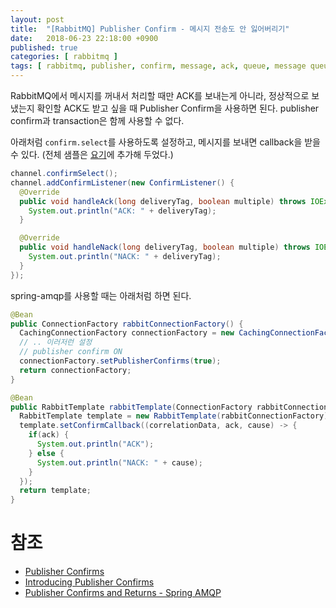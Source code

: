 ```yaml
---
layout: post
title:  "[RabbitMQ] Publisher Confirm - 메시지 전송도 안 잃어버리기"
date:   2018-06-23 22:18:00 +0900
published: true
categories: [ rabbitmq ]
tags: [ rabbitmq, publisher, confirm, message, ack, queue, message queue ]
---
```


RabbitMQ에서 메시지를 꺼내서 처리할 때만 ACK를 보내는게 아니라, 정상적으로 보냈는지 확인할 ACK도 받고 싶을 때 Publisher Confirm을 사용하면 된다. publisher confirm과 transaction은 함께 사용할 수 없다.

아래처럼 `confirm.select`를 사용하도록 설정하고, 메시지를 보내면 callback을 받을 수 있다. (전체 샘플은 [요기](https://github.com/entireboy/blog-sample/tree/master/rabbitmq/src/main/java/kr/leocat/test/sample/rabbitmq/publisherconfirm)에 추가해 두었다.)

```java
channel.confirmSelect();
channel.addConfirmListener(new ConfirmListener() {
  @Override
  public void handleAck(long deliveryTag, boolean multiple) throws IOException {
    System.out.println("ACK: " + deliveryTag);
  }

  @Override
  public void handleNack(long deliveryTag, boolean multiple) throws IOException {
    System.out.println("NACK: " + deliveryTag);
  }
});
```

spring-amqp를 사용할 때는 아래처럼 하면 된다.

```java
@Bean
public ConnectionFactory rabbitConnectionFactory() {
  CachingConnectionFactory connectionFactory = new CachingConnectionFactory("localhost", 5672);
  // .. 이러저런 설정
  // publisher confirm ON
  connectionFactory.setPublisherConfirms(true);
  return connectionFactory;
}

@Bean
public RabbitTemplate rabbitTemplate(ConnectionFactory rabbitConnectionFactory) {
  RabbitTemplate template = new RabbitTemplate(rabbitConnectionFactory);
  template.setConfirmCallback((correlationData, ack, cause) -> {
    if(ack) {
      System.out.println("ACK");
    } else {
      System.out.println("NACK: " + cause);
    }
  });
  return template;
}
```


# 참조

- [Publisher Confirms](https://www.rabbitmq.com/confirms.html#publisher-confirms)
- [Introducing Publisher Confirms](https://www.rabbitmq.com/blog/2011/02/10/introducing-publisher-confirms/)
- [Publisher Confirms and Returns - Spring AMQP](https://docs.spring.io/spring-amqp/reference/htmlsingle/#template-confirms)
